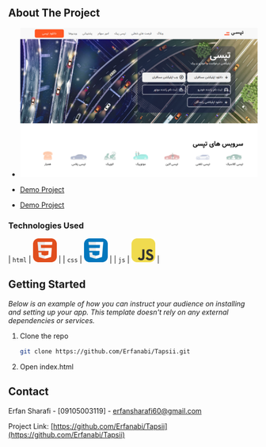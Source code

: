 <!-- ABOUT THE PROJECT -->

## About The Project

- [![Product Name Screen Shot][product-screenshot]](https://example.com)


- [Demo Project](https://tapsii.vercel.app/)
- [Demo Project](https://tapsiii.liara.run/)

### Technologies Used

|       `html`       |        <img src="./icons/HTML.svg" width="48">        |
|       `css`        |        <img src="./icons/CSS.svg" width="48">         |
|        `js`        |     <img src="./icons/JavaScript.svg" width="48">     |

## Getting Started

_Below is an example of how you can instruct your audience on installing and setting up your app. This template doesn't rely on any external dependencies or services._

1. Clone the repo
   ```sh
   git clone https://github.com/Erfanabi/Tapsii.git
   ```
2. Open index.html

<!-- CONTACT -->

## Contact

Erfan Sharafi - [09105003119] - erfansharafi60@gmail.com

Project Link: [https://github.com/Erfanabi/Tapsii](https://github.com/Erfanabi/Tapsii)


<!-- MARKDOWN LINKS & IMAGES -->
<!-- https://www.markdownguide.org/basic-syntax/#reference-style-links -->
[product-screenshot]: assets/download.png
[React.js]: https://img.shields.io/badge/React-20232A?style=for-the-badge&logo=react&logoColor=61DAFB
[React-url]: https://reactjs.org/
